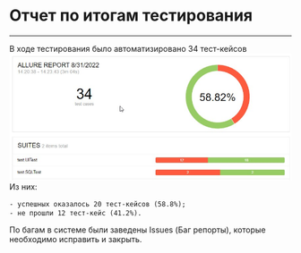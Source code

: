 # Отчет по итогам тестирования
---
В ходе тестирования было автоматизировано 34 тест-кейсов
![img_1.jpg](img_1.jpg)
Из них:

    - успешных оказалось 20 тест-кейсов (58.8%);
    - не прошли 12 тест-кейс (41.2%).

По багам в системе были заведены Issues (Баг репорты), которые необходимо исправить и закрыть.